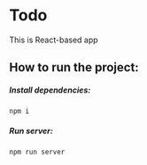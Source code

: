 # Todo
This is React-based app

## How to run the project:

##### Install dependencies:
  ```
  npm i
  ```
##### Run server:

  `npm run server`
